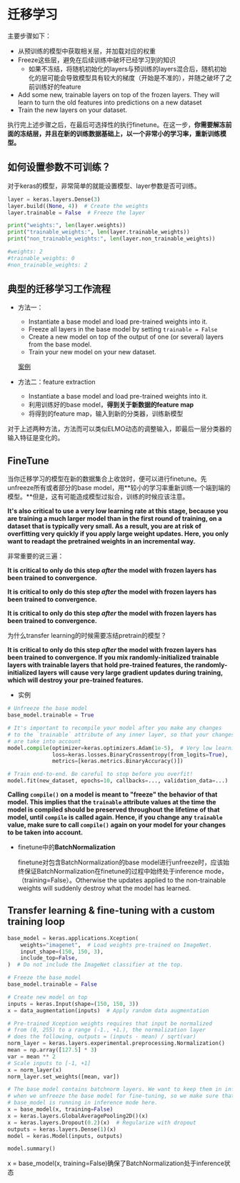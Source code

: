 # 迁移学习

主要步骤如下：

* 从预训练的模型中获取相关层，并加载对应的权重
* Freeze这些层，避免在后续训练中破坏已经学习到的知识
  * 如果不冻结，将随机初始化的layers与预训练的layers混合后，随机初始化的层可能会导致模型具有较大的梯度（开始是不准的），并随之破坏了之前训练好的feature
* Add some new, trainable layers on top of the frozen layers. They will learn to turn the old features into predictions on a new dataset
* Train the new layers on your dataset.

执行完上述步骤之后，在最后可选择性的执行finetune。在这一步，**你需要解冻前面的冻结层，并且在新的训练数据基础上，以一个非常小的学习率，重新训练模型。**

## 如何设置参数不可训练？

对于keras的模型，非常简单的就能设置模型、layer参数是否可训练。

~~~python
layer = keras.layers.Dense(3)
layer.build((None, 4))  # Create the weights
layer.trainable = False  # Freeze the layer

print("weights:", len(layer.weights))
print("trainable_weights:", len(layer.trainable_weights))
print("non_trainable_weights:", len(layer.non_trainable_weights))

#weights: 2
#trainable_weights: 0
#non_trainable_weights: 2
~~~

## 典型的迁移学习工作流程

* 方法一：
  * Instantiate a base model and load pre-trained weights into it.
  * Freeze all layers in the base model by setting `trainable = False`
  * Create a new model on top of the output of one (or several) layers from the base model.
  * Train your new model on your new dataset.
  
  [案例](./transfer.py)
  
* 方法二：feature extraction
  * Instantiate a base model and load pre-trained weights into it.
  * 利用训练好的base model，**得到关于新数据的feature map**
  * 将得到的feature map，输入到新的分类器，训练新模型

对于上述两种方法，方法而可以类似ELMO动态的调整输入，即最后一层分类器的输入特征是变化的。



## FineTune

当你迁移学习的模型在新的数据集合上收敛时，便可以进行finetune。先unfreeze所有或者部分的base model，用**较小的学习率重新训练一个端到端的模型。**但是，这有可能造成模型过拟合，训练的时候应该注意。

**It's also critical to use a very low learning rate at this stage, because you are training a much larger model than in the first round of training, on a dataset that is typically very small. As a result, you are at risk of overfitting very quickly if you apply large weight updates. Here, you only want to readapt the pretrained weights in an incremental way.**

非常重要的说三遍：

**It is critical to only do this step *after* the model with frozen layers has been trained to convergence.**

**It is critical to only do this step *after* the model with frozen layers has been trained to convergence.**

**It is critical to only do this step *after* the model with frozen layers has been trained to convergence.**

为什么transfer learning的时候需要冻结pretrain的模型？

**It is critical to only do this step *after* the model with frozen layers has been trained to convergence. If you mix randomly-initialized trainable layers with trainable layers that hold pre-trained features, the randomly-initialized layers will cause very large gradient updates during training, which will destroy your pre-trained features.**

* 实例

~~~python
# Unfreeze the base model
base_model.trainable = True

# It's important to recompile your model after you make any changes
# to the `trainable` attribute of any inner layer, so that your changes
# are take into account
model.compile(optimizer=keras.optimizers.Adam(1e-5),  # Very low learning rate
              loss=keras.losses.BinaryCrossentropy(from_logits=True),
              metrics=[keras.metrics.BinaryAccuracy()])

# Train end-to-end. Be careful to stop before you overfit!
model.fit(new_dataset, epochs=10, callbacks=..., validation_data=...)
~~~

**Calling `compile()` on a model is meant to "freeze" the behavior of that model. This implies that the `trainable` attribute values at the time the model is compiled should be preserved throughout the lifetime of that model, until `compile` is called again. Hence, if you change any `trainable` value, make sure to call `compile()` again on your model for your changes to be taken into account.**

* finetune中的**BatchNormalization**

  finetune对包含BatchNormalization的base model进行unfreeze时，应该始终保证BatchNormalization在finetune的过程中始终处于inference mode，（training=False）。Otherwise the updates applied to the non-trainable weights will suddenly destroy what the model has learned.

## Transfer learning & fine-tuning with a custom training loop

~~~python
base_model = keras.applications.Xception(
    weights="imagenet",  # Load weights pre-trained on ImageNet.
    input_shape=(150, 150, 3),
    include_top=False,
)  # Do not include the ImageNet classifier at the top.

# Freeze the base_model
base_model.trainable = False

# Create new model on top
inputs = keras.Input(shape=(150, 150, 3))
x = data_augmentation(inputs)  # Apply random data augmentation

# Pre-trained Xception weights requires that input be normalized
# from (0, 255) to a range (-1., +1.), the normalization layer
# does the following, outputs = (inputs - mean) / sqrt(var)
norm_layer = keras.layers.experimental.preprocessing.Normalization()
mean = np.array([127.5] * 3)
var = mean ** 2
# Scale inputs to [-1, +1]
x = norm_layer(x)
norm_layer.set_weights([mean, var])

# The base model contains batchnorm layers. We want to keep them in inference mode
# when we unfreeze the base model for fine-tuning, so we make sure that the
# base_model is running in inference mode here.
x = base_model(x, training=False)
x = keras.layers.GlobalAveragePooling2D()(x)
x = keras.layers.Dropout(0.2)(x)  # Regularize with dropout
outputs = keras.layers.Dense(1)(x)
model = keras.Model(inputs, outputs)

model.summary()
~~~

x = base_model(x, training=False)确保了BatchNormalization处于inference状态